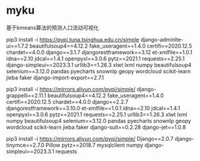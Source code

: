 # myku
基于kmeans算法的预测人口流动可视化



pip3 install -i https://pypi.tuna.tsinghua.edu.cn/simple django-adminlte-ui==1.7.2  beautifulsoup4==4.12.2 fake_useragent==1.4.0  certifi==2020.12.5 chardet==4.0.0 django==3.1.7 djangorestframework==3.12 et-xmlfile==1.0.1 idna==2.10 jdcal==1.4.1 openpyxl==3.0.6 pytz==2021.1 requests==2.25.1 django-simpleui==2023.3.1 urllib3==1.26.3 xlwt lxml numpy beautifulsoup4 selenium==3.12.0 pandas pyecharts snownlp geopy wordcloud scikit-learn jieba faker django-import-export==2.7.1


pip3 install -i https://mirrors.aliyun.com/pypi/simple/ django-grappelli==2.11.1 beautifulsoup4==4.12.2 fake_useragent==1.4.0  certifi==2020.12.5 chardet==4.0.0 django==2.2.7 djangorestframework==3.10.0 et-xmlfile==1.0.1 idna==2.10 jdcal==1.4.1 openpyxl==3.0.6 pytz==2021.1 requests==2.25.1 urllib3==1.26.3 xlwt lxml numpy beautifulsoup4 selenium==3.12.0 pandas pyecharts snownlp geopy wordcloud scikit-learn jieba faker django-suit==0.2.28 django-jet==1.0.8


pip3 install -i https://mirrors.aliyun.com/pypi/simple/ Django==2.0.7 django-tinymce==2.7.0 Pillow pytz==2018.7 mysqlclient numpy django-simpleui==2023.3.1 requests

 

